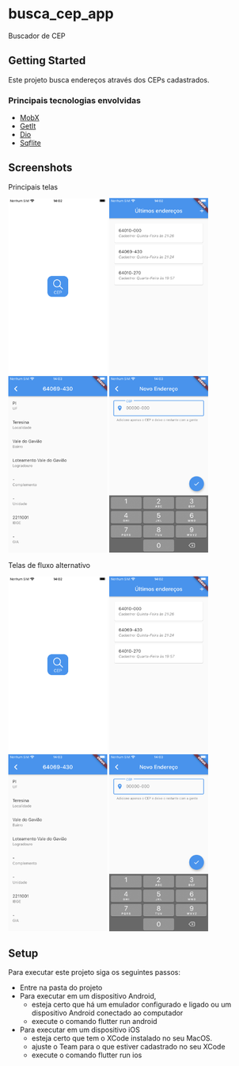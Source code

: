 # busca_cep_app

Buscador de CEP

## Getting Started

Este projeto busca endereços através dos CEPs cadastrados.

### Principais tecnologias envolvidas
 - [MobX](https://pub.dev/packages/mobx)
 - [GetIt](https://pub.dev/packages/get_it)
 - [Dio](https://pub.dev/packages/dio)
 - [Sqflite](https://pub.dev/packages/sqflite)

## Screenshots
Principais telas
<p float="left">
  <img src="/screenshots/APP1.PNG" width="200" title="Splash"/>
  <img src="/screenshots/APP2.PNG" width="200" title="Endereços já cadastrados"/> 
  <img src="/screenshots/APP3.PNG" width="200" title="Visualização dos dados de um CEP"/>
  <img src="/screenshots/APP4.jpeg" width="200" title="Adicionando um endereço através do CEP"/>
</p>

Telas de fluxo alternativo
<p float="left">
  <img src="/screenshots/APP1.PNG" width="200" title="Splash"/>
  <img src="/screenshots/APP2.PNG" width="200" title="Endereços já cadastrados"/> 
  <img src="/screenshots/APP3.PNG" width="200" title="Visualização dos dados de um CEP"/>
  <img src="/screenshots/APP4.jpeg" width="200" title="Adicionando um endereço através do CEP"/>
</p>

## Setup
Para executar este projeto siga os seguintes passos:
- Entre na pasta do projeto
- Para executar em um dispositivo Android, 
    - esteja certo que há um emulador configurado e ligado ou um dispositivo Android conectado ao computador
    - execute o comando flutter run android 
- Para executar em um dispositivo iOS 
    - esteja certo que tem o XCode instalado no seu MacOS.
    - ajuste o Team para o que estiver cadastrado no seu XCode
    - execute o comando flutter run ios 
